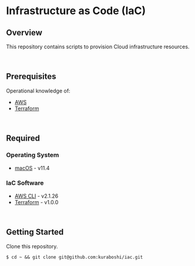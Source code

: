 # Infrastructure as Code (IaC)

## Overview

This repository contains scripts to provision Cloud infrastructure resources.

&emsp;

## Prerequisites

Operational knowledge of:

- [AWS](https://aws.amazon.com)
- [Terraform](https://www.terraform.io/intro/index.html)

&emsp;

## Required

### Operating System
- [macOS](https://www.apple.com/jp/macos/big-sur/) - v11.4
### IaC Software

- [AWS CLI](https://aws.amazon.com/cli) - v2.1.26
- [Terraform](https://www.terraform.io/downloads.html) - v1.0.0

&emsp;

## Getting Started
Clone this repository.

```shell
$ cd ~ && git clone git@github.com:kuraboshi/iac.git
```
